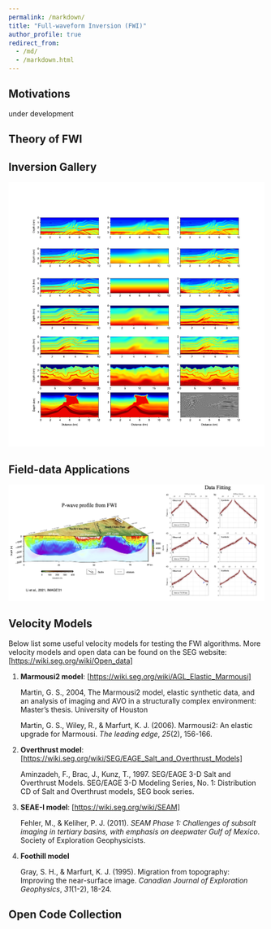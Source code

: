 ```yaml
---
permalink: /markdown/
title: "Full-waveform Inversion (FWI)"
author_profile: true
redirect_from: 
  - /md/
  - /markdown.html
---
```

## Motivations
under development
## Theory of FWI


## Inversion Gallery

   ![image](/assets/research/FWI-model-test.png)

## Field-data Applications

   ![image](/assets/research/FWI-Field-data.png)


## Velocity Models

Below list some useful velocity models for testing the FWI algorithms. More velocity models and open data can be found on the SEG website: [https://wiki.seg.org/wiki/Open_data]

1. **Marmousi2 model**: [https://wiki.seg.org/wiki/AGL_Elastic_Marmousi]

   Martin, G. S., 2004, The Marmousi2 model, elastic synthetic data, and an analysis of imaging and AVO in a structurally complex environment: Master’s thesis. University of Houston

   Martin, G. S., Wiley, R., & Marfurt, K. J. (2006). Marmousi2: An elastic upgrade for Marmousi. *The leading edge*, *25*(2), 156-166.

2. **Overthrust model**: [https://wiki.seg.org/wiki/SEG/EAGE_Salt_and_Overthrust_Models]

   Aminzadeh, F., Brac, J., Kunz, T., 1997. SEG/EAGE 3-D Salt and Overthrust Models. SEG/EAGE 3-D Modeling Series, No. 1: Distribution CD of Salt and Overthrust models, SEG book series.

3. **SEAE-I model**: [https://wiki.seg.org/wiki/SEAM]

   Fehler, M., & Keliher, P. J. (2011). *SEAM Phase 1: Challenges of subsalt imaging in tertiary basins, with emphasis on deepwater Gulf of Mexico*. Society of Exploration Geophysicists.

4. **Foothill model**

   Gray, S. H., & Marfurt, K. J. (1995). Migration from topography: Improving the near-surface image. *Canadian Journal of Exploration Geophysics*, *31*(1-2), 18-24.



## Open Code Collection

<!-- 
* Basic config options: _config.yml
* Top navigation bar config: _data/navigation.yml
* Single pages: _pages/
* Collections of pages are .md or .html files in:
  * _publications/
  * _research/
  * _posts/
  * _code/
  * _talks/
* Footer: _includes/footer.html
* Static files (like PDFs): /files/
* Profile image (can set in _config.yml): images/profile.png



## Locations of key files/directories

* Basic config options: _config.yml
* Top navigation bar config: _data/navigation.yml
* Single pages: _pages/
* Collections of pages are .md or .html files in:
  * _publications/
  * _research/
  * _posts/
  * _code/
  * _talks/
* Footer: _includes/footer.html
* Static files (like PDFs): /files/
* Profile image (can set in _config.yml): images/profile.png

## Tips and hints

* Name a file ".md" to have it render in markdown, name it ".html" to render in HTML.
* Go to the [commit list](https://github.com/academicpages/academicpages.github.io/commits/master) (on your repo) to find the last version Github built with Jekyll. 
  * Green check: successful build
  * Orange circle: building
  * Red X: error
  * No icon: not built

## Resources
 * [Liquid syntax guide](https://shopify.github.io/liquid/tags/control-flow/)

## Markdown guide

### Header three

#### Header four

##### Header five

###### Header six

## Blockquotes

Single line blockquote:

> Quotes are cool.

## Tables

### Table 1

| Entry            | Item   |                                                              |
| --------         | ------ | ------------------------------------------------------------ |
| [John Doe](#)    | 2016   | Description of the item in the list                          |
| [Jane Doe](#)    | 2019   | Description of the item in the list                          |
| [Doe Doe](#)     | 2022   | Description of the item in the list                          |

### Table 2

| Header1 | Header2 | Header3 |
|:--------|:-------:|--------:|
| cell1   | cell2   | cell3   |
| cell4   | cell5   | cell6   |
|-----------------------------|
| cell1   | cell2   | cell3   |
| cell4   | cell5   | cell6   |
|=============================|
| Foot1   | Foot2   | Foot3   |

## Definition Lists

Definition List Title
:   Definition list division.

Startup
:   A startup company or startup is a company or temporary organization designed to search for a repeatable and scalable business model.

#dowork
:   Coined by Rob Dyrdek and his personal body guard Christopher "Big Black" Boykins, "Do Work" works as a self motivator, to motivating your friends.

Do It Live
:   I'll let Bill O'Reilly [explain](https://www.youtube.com/watch?v=O_HyZ5aW76c "We'll Do It Live") this one.

## Unordered Lists (Nested)

  * List item one 
      * List item one 
          * List item one
          * List item two
          * List item three
          * List item four
      * List item two
      * List item three
      * List item four
  * List item two
  * List item three
  * List item four

## Ordered List (Nested)

  1. List item one 
      1. List item one 
          1. List item one
          2. List item two
          3. List item three
          4. List item four
      2. List item two
      3. List item three
      4. List item four
  2. List item two
  3. List item three
  4. List item four

## Buttons

Make any link standout more when applying the `.btn` class.

## Notices

**Watch out!** You can also add notices by appending `{: .notice}` to a paragraph.
{: .notice}

## HTML Tags

### Address Tag

<address>
  1 Infinite Loop<br /> Cupertino, CA 95014<br /> United States
</address>

### Anchor Tag (aka. Link)

This is an example of a [link](http://github.com "Github").

### Abbreviation Tag

The abbreviation CSS stands for "Cascading Style Sheets".

*[CSS]: Cascading Style Sheets

### Cite Tag

"Code is poetry." ---<cite>Automattic</cite>

### Code Tag

You will learn later on in these tests that `word-wrap: break-word;` will be your best friend.

### Strike Tag

This tag will let you <strike>strikeout text</strike>.

### Emphasize Tag

The emphasize tag should _italicize_ text.

### Insert Tag

This tag should denote <ins>inserted</ins> text.

### Keyboard Tag

This scarcely known tag emulates <kbd>keyboard text</kbd>, which is usually styled like the `<code>` tag.

### Preformatted Tag

This tag styles large blocks of code.

<pre>
.post-title {
  margin: 0 0 5px;
  font-weight: bold;
  font-size: 38px;
  line-height: 1.2;
  and here's a line of some really, really, really, really long text, just to see how the PRE tag handles it and to find out how it overflows;
}
</pre>

### Quote Tag

<q>Developers, developers, developers&#8230;</q> &#8211;Steve Ballmer

### Strong Tag

This tag shows **bold text**.

### Subscript Tag

Getting our science styling on with H<sub>2</sub>O, which should push the "2" down.

### Superscript Tag

Still sticking with science and Isaac Newton's E = MC<sup>2</sup>, which should lift the 2 up.

### Variable Tag

This allows you to denote <var>variables</var>. -->
